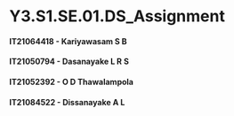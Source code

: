# Y3.S1.SE.01.DS_Assignment

#### IT21064418 - Kariyawasam S B
#### IT21050794 - Dasanayake L R S
#### IT21052392 - O D Thawalampola
#### IT21084522 - Dissanayake A L
